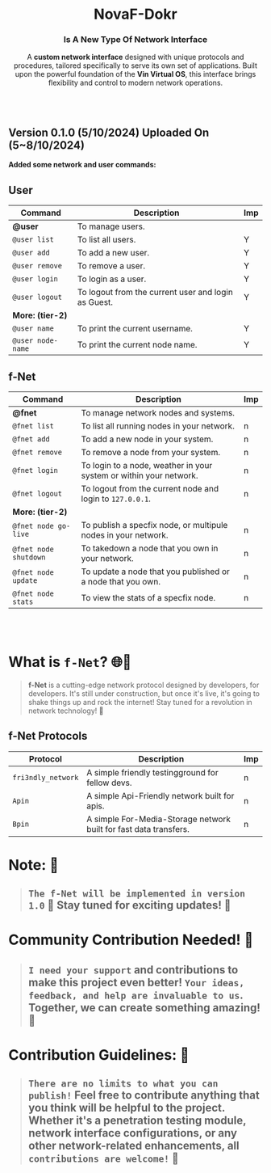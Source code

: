<br>
<br>

<h1 style="text-align:center;">NovaF-Dokr</h1>
<h3 style="text-align:center;">Is A New Type Of Network Interface</h3>

<p style="text-align:center;">
    A <strong>custom network interface</strong> designed with unique
    protocols and procedures,
    tailored specifically to serve its own set of applications. Built 
    upon the powerful foundation of the <strong>Vin Virtual OS</strong>,
    this interface brings
    flexibility and control to modern network operations.
</p>

<br>
<br>

## Version 0.1.0 (5/10/2024) Uploaded On (5~8/10/2024)

**Added some network and user commands:**

## **User**

| Command                 | Description                                                                 | Imp |
|-------------------------|-----------------------------------------------------------------------------|-----|
| **@user**               | To manage users.                                                            |     |
| `@user list`            | To list all users.                                                          |  Y  |
| `@user add`             | To add a new user.                                                          |  Y  |
| `@user remove`          | To remove a user.                                                           |  Y  |
| `@user login`           | To login as a user.                                                         |  Y  |
| `@user logout`          | To logout from the current user and login as Guest.                         |  Y  |
| **More: (tier-2)**      |                                                                             |     |
| `@user name`            | To print the current username.                                              |  Y  | 
| `@user node-name`       | To print the current node name.                                             |  Y  |


## **f-Net**

| Command                 | Description                                                                 | Imp |
|-------------------------|-----------------------------------------------------------------------------|-----|
| **@fnet**               | To manage network nodes and systems.                                        |     |
| `@fnet list`            | To list all running nodes in your network.                                  |  n  |
| `@fnet add`             | To add a new node in your system.                                           |  n  |
| `@fnet remove`          | To remove a node from your system.                                          |  n  |
| `@fnet login`           | To login to a node, weather in your system or within your network.          |  n  |
| `@fnet logout`          | To logout from the current node and login to `127.0.0.1`.                   |  n  |
| **More: (tier-2)**      |                                                                             |     |
| `@fnet node go-live`    | To publish a specfix node, or multipule nodes in your network.              |  n  |
| `@fnet node shutdown`   | To takedown a node that you own in your network.                            |  n  |
| `@fnet node update`     | To update a node that you published or a node that you own.                 |  n  |
| `@fnet node stats`      | To view the stats of a specfix node.                                        |  n  |


<br>
<br>

# What is `f-Net`? 🌐🚀

> **f-Net** is a cutting-edge network protocol designed by developers, for developers. It's still under construction, but once it's live, it's going to shake things up and rock the internet!  Stay tuned for a revolution in network technology! 🌟

## **f-Net Protocols**
| Protocol                | Description                                                                 | Imp |
|-------------------------|-----------------------------------------------------------------------------|-----|
| `fri3ndly_network`      | A simple friendly testingground for fellow devs.                            |  n  |
| `Apin`                  | A simple Api-Friendly network built for apis.                               |  n  |
| `Bpin`                  | A simple For-Media-Storage network built for fast data transfers.           |  n  |


# **Note:** 📢

> ## `The f-Net will be implemented in version 1.0` 🚀 Stay tuned for exciting updates! 🌟




# **Community Contribution Needed!** 🤝

> ## `I need your support` and contributions to make this project even better! `Your ideas, feedback, and help are invaluable to us`. Together, we can create something amazing! 🌟

# **Contribution Guidelines:** 📜

> ## `There are no limits to what you can publish!` Feel free to contribute anything that you think will be helpful to the project. Whether it's a penetration testing module, network interface configurations, or any other network-related enhancements, all `contributions are welcome!` 🚀
